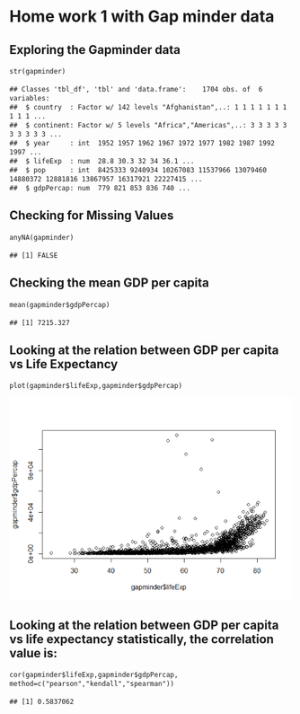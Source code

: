 Home work 1 with Gap minder data
================================

Exploring the Gapminder data
----------------------------

    str(gapminder)

    ## Classes 'tbl_df', 'tbl' and 'data.frame':    1704 obs. of  6 variables:
    ##  $ country  : Factor w/ 142 levels "Afghanistan",..: 1 1 1 1 1 1 1 1 1 1 ...
    ##  $ continent: Factor w/ 5 levels "Africa","Americas",..: 3 3 3 3 3 3 3 3 3 3 ...
    ##  $ year     : int  1952 1957 1962 1967 1972 1977 1982 1987 1992 1997 ...
    ##  $ lifeExp  : num  28.8 30.3 32 34 36.1 ...
    ##  $ pop      : int  8425333 9240934 10267083 11537966 13079460 14880372 12881816 13867957 16317921 22227415 ...
    ##  $ gdpPercap: num  779 821 853 836 740 ...

Checking for Missing Values
---------------------------

    anyNA(gapminder)

    ## [1] FALSE

Checking the mean GDP per capita
--------------------------------

    mean(gapminder$gdpPercap)

    ## [1] 7215.327

Looking at the relation between GDP per capita vs Life Expectancy
-----------------------------------------------------------------

    plot(gapminder$lifeExp,gapminder$gdpPercap)

![](hw01_gapminder_files/figure-markdown_strict/unnamed-chunk-4-1.png)

Looking at the relation between GDP per capita vs life expectancy statistically, the correlation value is:
----------------------------------------------------------------------------------------------------------

    cor(gapminder$lifeExp,gapminder$gdpPercap, method=c("pearson","kendall","spearman"))

    ## [1] 0.5837062

